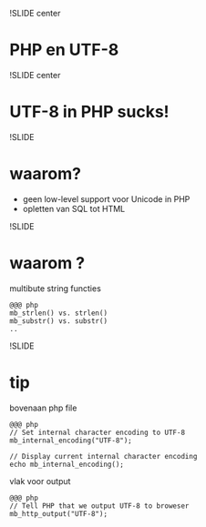 !SLIDE center
# PHP en UTF-8

!SLIDE center
# UTF-8 in PHP sucks!

!SLIDE
# waarom?
* geen low-level support voor Unicode in PHP
* opletten van SQL tot HTML

!SLIDE
# waarom ?
multibute string functies

    @@@ php
    mb_strlen() vs. strlen()
    mb_substr() vs. substr()
    ..

!SLIDE
# tip
bovenaan php file

    @@@ php
    // Set internal character encoding to UTF-8
    mb_internal_encoding("UTF-8");

    // Display current internal character encoding
    echo mb_internal_encoding();

vlak voor output

    @@@ php
    // Tell PHP that we output UTF-8 to broweser
    mb_http_output("UTF-8");



